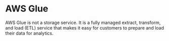 # AWS Glue

AWS Glue is not a storage service. It is a fully managed extract, transform, and load (ETL) service that makes it easy for customers to prepare and load their data for analytics.
